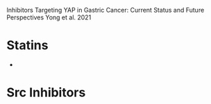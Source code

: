 Inhibitors Targeting YAP in Gastric Cancer: Current Status and Future Perspectives
Yong et al. 2021

# Statins
- 
# Src Inhibitors

